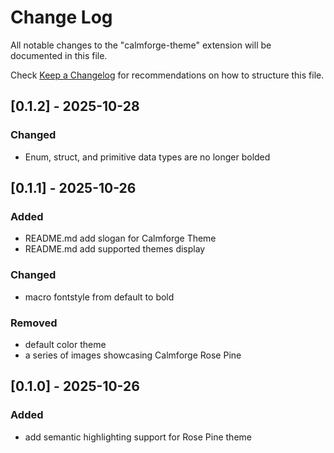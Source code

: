 # Change Log

All notable changes to the "calmforge-theme" extension will be documented in this file.

Check [Keep a Changelog](http://keepachangelog.com/) for recommendations on how to structure this file.

## [0.1.2] - 2025-10-28

### Changed

- Enum, struct, and primitive data types are no longer bolded

## [0.1.1] - 2025-10-26

### Added

- README.md add slogan for Calmforge Theme
- README.md add supported themes display

### Changed

- macro fontstyle from default to bold

### Removed

- default color theme
- a series of images showcasing Calmforge Rose Pine 

## [0.1.0] - 2025-10-26

### Added
- add semantic highlighting support for Rose Pine theme
